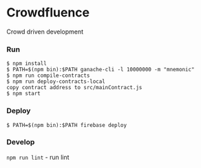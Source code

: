 # Crowdfluence

Crowd driven development

### Run

```
$ npm install
$ PATH=$(npm bin):$PATH ganache-cli -l 10000000 -m "mnemonic"
$ npm run compile-contracts
$ npm run deploy-contracts-local
copy contract address to src/mainContract.js
$ npm start
```

### Deploy

```
$ PATH=$(npm bin):$PATH firebase deploy
```

### Develop

`npm run lint` - run lint
